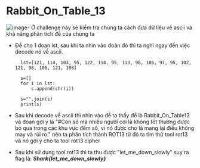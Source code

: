 # Rabbit_On_Table_13
![image](https://user-images.githubusercontent.com/128831586/232325487-a55d72c2-ab47-48df-939a-07ed368db6e5.png)- Ở challenge này sẻ kiểm tra chúng ta cách đưa dữ liệu về ascii và khả năng phân tích đề của chúng ta
- Đề cho 1 đoạn lst, sau khi ta nhìn vào đoàn đó thì ta nghĩ ngay đến việc decode nó về ascii.

        lst=[121, 114, 103, 95, 122, 114, 95, 113, 98, 106, 97, 95, 102, 121, 98, 106, 121, 108]

        s=[]
        for i in lst:
            s.append(chr(i))

        s="".join(s)
        print(s)

- Sau khi decode về ascii thì nhìn vào đề ta thấy đề là Rabbit_On_Table13 và đoạn gợi ý là "#Con số mà nhiều người coi là không tốt thường được bỏ qua trong các khu vực đếm số, vì nó được cho là mang lại điều không may và rủi ro." nên ta phân tích thành ROT13 từ đó ta tìm thử tool rot13 và nó gợi ý cho ta tool rot13 cipher
- Sau khi sử dụng tool rot13 thì ta thu được "let_me_down_slowly" suy ra flag là: ***Shark{let_me_down_slowly}***
